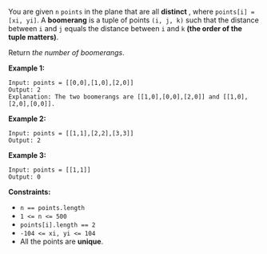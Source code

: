 You are given `n` `points` in the plane that are all **distinct** , where
`points[i] = [xi, yi]`. A **boomerang** is a tuple of points `(i, j, k)` such
that the distance between `i` and `j` equals the distance between `i` and `k`
**(the order of the tuple matters)**.

Return _the number of boomerangs_.



**Example 1:**

    
    
    Input: points = [[0,0],[1,0],[2,0]]
    Output: 2
    Explanation: The two boomerangs are [[1,0],[0,0],[2,0]] and [[1,0],[2,0],[0,0]].
    

**Example 2:**

    
    
    Input: points = [[1,1],[2,2],[3,3]]
    Output: 2
    

**Example 3:**

    
    
    Input: points = [[1,1]]
    Output: 0
    



**Constraints:**

  * `n == points.length`
  * `1 <= n <= 500`
  * `points[i].length == 2`
  * `-104 <= xi, yi <= 104`
  * All the points are **unique**.

